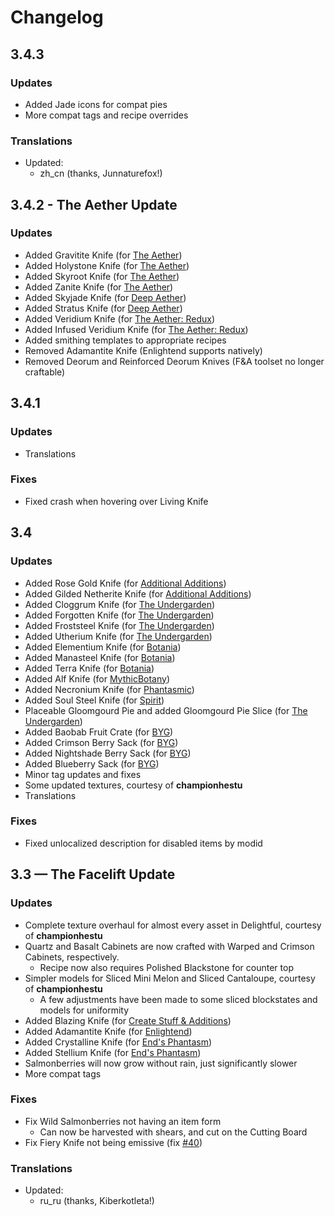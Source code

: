 # Changelog

## 3.4.3

### Updates
- Added Jade icons for compat pies
- More compat tags and recipe overrides

### Translations
- Updated:
  - zh_cn (thanks, Junnaturefox!)


## 3.4.2 - The Aether Update

### Updates
- Added Gravitite Knife (for [The Aether](https://www.curseforge.com/minecraft/mc-mods/aether))
- Added Holystone Knife (for [The Aether](https://www.curseforge.com/minecraft/mc-mods/aether))
- Added Skyroot Knife (for [The Aether](https://www.curseforge.com/minecraft/mc-mods/aether))
- Added Zanite Knife (for [The Aether](https://www.curseforge.com/minecraft/mc-mods/aether))
- Added Skyjade Knife (for [Deep Aether](https://www.curseforge.com/minecraft/mc-mods/deep-aether))
- Added Stratus Knife (for [Deep Aether](https://www.curseforge.com/minecraft/mc-mods/deep-aether))
- Added Veridium Knife (for [The Aether: Redux](https://www.curseforge.com/minecraft/mc-mods/aether-redux))
- Added Infused Veridium Knife (for [The Aether: Redux](https://www.curseforge.com/minecraft/mc-mods/aether-redux))
- Added smithing templates to appropriate recipes
- Removed Adamantite Knife (Enlightend supports natively)
- Removed Deorum and Reinforced Deorum Knives (F&A toolset no longer craftable)


## 3.4.1

### Updates
- Translations

### Fixes
- Fixed crash when hovering over Living Knife


## 3.4

### Updates
- Added Rose Gold Knife (for [Additional Additions](https://www.curseforge.com/minecraft/mc-mods/additional-additions-forge))
- Added Gilded Netherite Knife (for [Additional Additions](https://www.curseforge.com/minecraft/mc-mods/additional-additions-forge))
- Added Cloggrum Knife (for [The Undergarden](https://www.curseforge.com/minecraft/mc-mods/the-undergarden))
- Added Forgotten Knife (for [The Undergarden](https://www.curseforge.com/minecraft/mc-mods/the-undergarden))
- Added Froststeel Knife (for [The Undergarden](https://www.curseforge.com/minecraft/mc-mods/the-undergarden))
- Added Utherium Knife (for [The Undergarden](https://www.curseforge.com/minecraft/mc-mods/the-undergarden))
- Added Elementium Knife (for [Botania](https://www.curseforge.com/minecraft/mc-mods/botania))
- Added Manasteel Knife (for [Botania](https://www.curseforge.com/minecraft/mc-mods/botania))
- Added Terra Knife (for [Botania](https://www.curseforge.com/minecraft/mc-mods/botania))
- Added Alf Knife (for [MythicBotany](https://www.curseforge.com/minecraft/mc-mods/mythicbotany))
- Added Necronium Knife (for [Phantasmic](https://www.curseforge.com/minecraft/mc-mods/phantasmic))
- Added Soul Steel Knife (for [Spirit](https://www.curseforge.com/minecraft/mc-mods/spirit))
- Placeable Gloomgourd Pie and added Gloomgourd Pie Slice (for [The Undergarden](https://www.curseforge.com/minecraft/mc-mods/the-undergarden))
- Added Baobab Fruit Crate (for [BYG](https://www.curseforge.com/minecraft/mc-mods/oh-the-biomes-youll-go))
- Added Crimson Berry Sack (for [BYG](https://www.curseforge.com/minecraft/mc-mods/oh-the-biomes-youll-go))
- Added Nightshade Berry Sack (for [BYG](https://www.curseforge.com/minecraft/mc-mods/oh-the-biomes-youll-go))
- Added Blueberry Sack (for [BYG](https://www.curseforge.com/minecraft/mc-mods/oh-the-biomes-youll-go))
- Minor tag updates and fixes
- Some updated textures, courtesy of **championhestu**
- Translations

### Fixes
- Fixed unlocalized description for disabled items by modid


## 3.3 — The Facelift Update

### Updates
- Complete texture overhaul for almost every asset in Delightful, courtesy of **championhestu**
- Quartz and Basalt Cabinets are now crafted with Warped and Crimson Cabinets, respectively.
  - Recipe now also requires Polished Blackstone for counter top
- Simpler models for Sliced Mini Melon and Sliced Cantaloupe, courtesy of **championhestu**
  - A few adjustments have been made to some sliced blockstates and models for uniformity
- Added Blazing Knife (for [Create Stuff & Additions](https://www.curseforge.com/minecraft/mc-mods/create-stuff-additions))
- Added Adamantite Knife (for [Enlightend](https://www.curseforge.com/minecraft/mc-mods/enlightend))
- Added Crystalline Knife (for [End's Phantasm](https://www.curseforge.com/minecraft/mc-mods/phantasm))
- Added Stellium Knife  (for [End's Phantasm](https://www.curseforge.com/minecraft/mc-mods/phantasm))
- Salmonberries will now grow without rain, just significantly slower
- More compat tags

### Fixes
- Fix Wild Salmonberries not having an item form
  - Can now be harvested with shears, and cut on the Cutting Board
- Fix Fiery Knife not being emissive (fix [#40](https://github.com/brnbrd/Delightful/issues/40))

### Translations
- Updated:
    - ru_ru (thanks, Kiberkotleta!)
